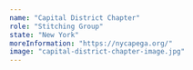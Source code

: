 ```yaml
---
name: "Capital District Chapter"
role: "Stitching Group"
state: "New York"
moreInformation: "https://nycapega.org/"
image: "capital-district-chapter-image.jpg"
---
```

